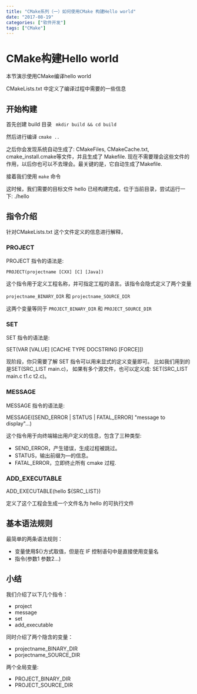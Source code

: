 ```yaml
---
title: "CMake系列（一）如何使用CMake 构建Hello world"
date: "2017-08-19"
categories: ["软件开发"]
tags: ["CMake"]
---
```




# CMake构建Hello world

本节演示使用CMake编译hello world

CMakeLists.txt 中定义了编译过程中需要的一些信息

## 开始构建

首先创建 build 目录 ` mkdir build && cd build`

然后进行编译 `cmake ..`

之后你会发现系统自动生成了: CMakeFiles, CMakeCache.txt, cmake_install.cmake等文件，并且生成了 Makefile.
现在不需要理会这些文件的作用，以后你也可以不去理会。最关键的是，它自动生成了Makefile.

接着我们使用 `make` 命令

这时候，我们需要的目标文件 hello 已经构建完成，位于当前目录，尝试运行一下: ./hello

## 指令介绍

针对CMakeLists.txt 这个文件定义的信息进行解释，

### PROJECT

PROJECT 指令的语法是:

`PROJECT(projectname [CXX] [C] [Java])`

这个指令用于定义工程名称，并可指定工程的语言。该指令会隐式定义了两个变量

`projectname_BINARY_DIR` 和 `projectname_SOURCE_DIR`

这两个变量等同于 `PROJECT_BINARY_DIR` 和 `PROJECT_SOURCE_DIR`

### SET

SET 指令的语法是:

SET(VAR [VALUE] [CACHE TYPE DOCSTRING [FORCE]])

现阶段，你只需要了解 SET 指令可以用来显式的定义变量即可。 比如我们用到的是SET(SRC_LIST main.c)，
如果有多个源文件，也可以定义成: SET(SRC_LIST main.c t1.c t2.c)。

### MESSAGE

MESSAGE 指令的语法是:

MESSAGE([SEND_ERROR | STATUS | FATAL_ERROR] "message to display"...)

这个指令用于向终端输出用户定义的信息，包含了三种类型:
- SEND_ERROR，产生错误，生成过程被跳过。
- STATUS，输出前缀为—的信息。
- FATAL_ERROR，立即终止所有 cmake 过程.

### ADD_EXECUTABLE

ADD_EXECUTABLE(hello ${SRC_LIST})

定义了这个工程会生成一个文件名为 hello 的可执行文件

## 基本语法规则

最简单的两条语法规则：

- 变量使用${}方式取值，但是在 IF 控制语句中是直接使用变量名
- 指令(参数1 参数2...)

## 小结

我们介绍了以下几个指令：
- project
- message
- set
- add_executable

同时介绍了两个隐含的变量：
- projectname_BINARY_DIR
- porjectname_SOURCE_DIR

两个全局变量:
- PROJECT_BINARY_DIR
- PROJECT_SOURCE_DIR